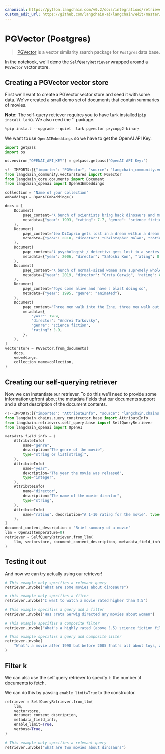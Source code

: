 ```yaml
---
canonical: https://python.langchain.com/v0.2/docs/integrations/retrievers/self_query/pgvector_self_query/
custom_edit_url: https://github.com/langchain-ai/langchain/edit/master/docs/docs/integrations/retrievers/self_query/pgvector_self_query.ipynb
---
```


# PGVector (Postgres)

>[PGVector](https://github.com/pgvector/pgvector) is a vector similarity search package for `Postgres` data base.

In the notebook, we'll demo the `SelfQueryRetriever` wrapped around a `PGVector` vector store.

## Creating a PGVector vector store
First we'll want to create a PGVector vector store and seed it with some data. We've created a small demo set of documents that contain summaries of movies.

**Note:** The self-query retriever requires you to have `lark` installed (`pip install lark`). We also need the `` package.


```python
%pip install --upgrade --quiet  lark pgvector psycopg2-binary
```

We want to use `OpenAIEmbeddings` so we have to get the OpenAI API Key.


```python
import getpass
import os

os.environ["OPENAI_API_KEY"] = getpass.getpass("OpenAI API Key:")
```


```python
<!--IMPORTS:[{"imported": "PGVector", "source": "langchain_community.vectorstores", "docs": "https://api.python.langchain.com/en/latest/vectorstores/langchain_community.vectorstores.pgvector.PGVector.html", "title": "PGVector (Postgres)"}, {"imported": "Document", "source": "langchain_core.documents", "docs": "https://api.python.langchain.com/en/latest/documents/langchain_core.documents.base.Document.html", "title": "PGVector (Postgres)"}, {"imported": "OpenAIEmbeddings", "source": "langchain_openai", "docs": "https://api.python.langchain.com/en/latest/embeddings/langchain_openai.embeddings.base.OpenAIEmbeddings.html", "title": "PGVector (Postgres)"}]-->
from langchain_community.vectorstores import PGVector
from langchain_core.documents import Document
from langchain_openai import OpenAIEmbeddings

collection = "Name of your collection"
embeddings = OpenAIEmbeddings()
```


```python
docs = [
    Document(
        page_content="A bunch of scientists bring back dinosaurs and mayhem breaks loose",
        metadata={"year": 1993, "rating": 7.7, "genre": "science fiction"},
    ),
    Document(
        page_content="Leo DiCaprio gets lost in a dream within a dream within a dream within a ...",
        metadata={"year": 2010, "director": "Christopher Nolan", "rating": 8.2},
    ),
    Document(
        page_content="A psychologist / detective gets lost in a series of dreams within dreams within dreams and Inception reused the idea",
        metadata={"year": 2006, "director": "Satoshi Kon", "rating": 8.6},
    ),
    Document(
        page_content="A bunch of normal-sized women are supremely wholesome and some men pine after them",
        metadata={"year": 2019, "director": "Greta Gerwig", "rating": 8.3},
    ),
    Document(
        page_content="Toys come alive and have a blast doing so",
        metadata={"year": 1995, "genre": "animated"},
    ),
    Document(
        page_content="Three men walk into the Zone, three men walk out of the Zone",
        metadata={
            "year": 1979,
            "director": "Andrei Tarkovsky",
            "genre": "science fiction",
            "rating": 9.9,
        },
    ),
]
vectorstore = PGVector.from_documents(
    docs,
    embeddings,
    collection_name=collection,
)
```

## Creating our self-querying retriever
Now we can instantiate our retriever. To do this we'll need to provide some information upfront about the metadata fields that our documents support and a short description of the document contents.


```python
<!--IMPORTS:[{"imported": "AttributeInfo", "source": "langchain.chains.query_constructor.base", "docs": "https://api.python.langchain.com/en/latest/chains/langchain.chains.query_constructor.schema.AttributeInfo.html", "title": "PGVector (Postgres)"}, {"imported": "SelfQueryRetriever", "source": "langchain.retrievers.self_query.base", "docs": "https://api.python.langchain.com/en/latest/retrievers/langchain.retrievers.self_query.base.SelfQueryRetriever.html", "title": "PGVector (Postgres)"}, {"imported": "OpenAI", "source": "langchain_openai", "docs": "https://api.python.langchain.com/en/latest/llms/langchain_openai.llms.base.OpenAI.html", "title": "PGVector (Postgres)"}]-->
from langchain.chains.query_constructor.base import AttributeInfo
from langchain.retrievers.self_query.base import SelfQueryRetriever
from langchain_openai import OpenAI

metadata_field_info = [
    AttributeInfo(
        name="genre",
        description="The genre of the movie",
        type="string or list[string]",
    ),
    AttributeInfo(
        name="year",
        description="The year the movie was released",
        type="integer",
    ),
    AttributeInfo(
        name="director",
        description="The name of the movie director",
        type="string",
    ),
    AttributeInfo(
        name="rating", description="A 1-10 rating for the movie", type="float"
    ),
]
document_content_description = "Brief summary of a movie"
llm = OpenAI(temperature=0)
retriever = SelfQueryRetriever.from_llm(
    llm, vectorstore, document_content_description, metadata_field_info, verbose=True
)
```

## Testing it out
And now we can try actually using our retriever!


```python
# This example only specifies a relevant query
retriever.invoke("What are some movies about dinosaurs")
```


```python
# This example only specifies a filter
retriever.invoke("I want to watch a movie rated higher than 8.5")
```


```python
# This example specifies a query and a filter
retriever.invoke("Has Greta Gerwig directed any movies about women")
```


```python
# This example specifies a composite filter
retriever.invoke("What's a highly rated (above 8.5) science fiction film?")
```


```python
# This example specifies a query and composite filter
retriever.invoke(
    "What's a movie after 1990 but before 2005 that's all about toys, and preferably is animated"
)
```

## Filter k

We can also use the self query retriever to specify `k`: the number of documents to fetch.

We can do this by passing `enable_limit=True` to the constructor.


```python
retriever = SelfQueryRetriever.from_llm(
    llm,
    vectorstore,
    document_content_description,
    metadata_field_info,
    enable_limit=True,
    verbose=True,
)
```


```python
# This example only specifies a relevant query
retriever.invoke("what are two movies about dinosaurs")
```